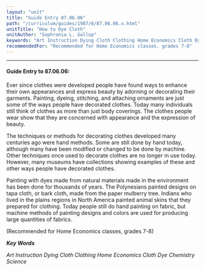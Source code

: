 ```yaml
---
layout: "unit"
title: "Guide Entry 87.06.06"
path: "/curriculum/guides/1987/6/87.06.06.x.html"
unitTitle: "How to Dye Cloth"
unitAuthor: "Sophronia L. Gallop"
keywords: "Art Instruction Dying Cloth Clothing Home Economics Cloth Dye Chemistry Science"
recommendedFor: "Recommended for Home Economics classes, grades 7-8"
---
```

<body>
<hr/>
 <h4>
  Guide Entry to 87.06.06:
 </h4>
 Ever since clothes were developed people have found ways to enhance their own appearances and express beauty by adorning or decorating their garments. Painting, dyeing, stitching, and attaching ornaments are just some of the ways people have decorated clothes. Today many individuals still think of clothes as more than just body coverings. The clothes people wear show that they are concerned with appearance and the expression of beauty.
 <p>
  The techniques or methods for decorating clothes developed many centuries ago were hand methods. Some are still done by hand today, although many have been modified or changed to be done by machine. Other techniques once used to decorate clothes are no longer in use today. However, many museums have collections showing examples of these and other ways people have decorated clothes.
 </p>
 <p>
  Painting with dyes made from natural materials made in the environment has been done for thousands of years. The Polynesians painted designs on tapa cloth, or bark cloth, made from the paper mulberry tree. Indians who lived in the plains regions in North America painted animal skins that they prepared for clothing. Today people still do hand painting on fabric, but machine methods of painting designs and colors are used for producing large quantities of fabrics.
 </p>
 <p>
  (Recommended for Home Economics classes, grades 7-8)
 </p>
<p>
  <b>
   <i>
    Key Words
   </i>
  </b>
  <br/>
 </p>
 <p>
  <i>
   Art Instruction Dying Cloth Clothing Home Economics Cloth Dye Chemistry Science
  </i>
 </p>

</body>